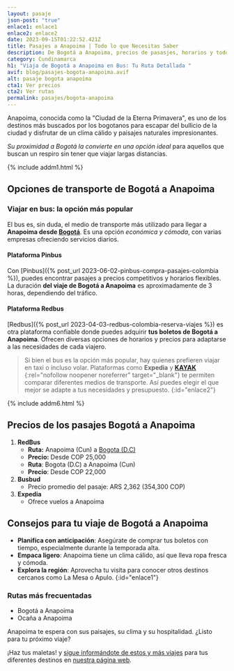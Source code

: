 ```yaml
---
layout: pasaje
json-post: "true"
enlace1: enlace1
enlace2: enlace2
date: 2023-09-15T01:22:52.421Z
title: Pasajes a Anapoima | Todo lo que Necesitas Saber
description: De Bogotá a Anapoima, precios de pasasjes, horarios y todo sobre cómo hacer que tu viaje sea lo más agradable. ¡Infórmate con nosotros!
category: Cundinamarca
h1: "Viaja de Bogotá a Anapoima en Bus: Tu Ruta Detallada "
avif: blog/pasajes-bogota-anapoima.avif
alt: pasaje bogota anapoima
cta1: Ver precios
cta2: Ver rutas
permalink: pasajes/bogota-anapoima
---
```

Anapoima, conocida como la "Ciudad de la Eterna Primavera", es uno de los destinos más buscados por los bogotanos para escapar del bullicio de la ciudad y disfrutar de un clima cálido y paisajes naturales impresionantes.

*Su proximidad a Bogotá la convierte en una opción ideal* para aquellos que buscan un respiro sin tener que viajar largas distancias.

{% include addm1.html %}

## Opciones de transporte de Bogotá a Anapoima

### Viajar en bus: la opción más popular

El bus es, sin duda, el medio de transporte más utilizado para llegar a **Anapoima desde [Bogotá]({{'terminal-sur-bogota'|relative_url}})**. Es una opción *económica y cómoda*, con varias empresas ofreciendo servicios diarios.

#### Plataforma Pinbus

Con [Pinbus]({% post_url 2023-06-02-pinbus-compra-pasajes-colombia %}), puedes encontrar pasajes a precios competitivos y horarios flexibles. La duración **del viaje de Bogotá a Anapoima** es aproximadamente de 3 horas, dependiendo del tráfico.

#### Plataforma Redbus

[Redbus]({% post_url 2023-04-03-redbus-colombia-reserva-viajes %}) es otra plataforma confiable donde puedes adquirir **tus boletos de Bogotá a Anapoima**. Ofrecen diversas opciones de horarios y precios para adaptarse a las necesidades de cada viajero.

> Si bien el bus es la opción más popular, hay quienes prefieren viajar en taxi o incluso volar. Plataformas como **Expedia** y [**KAYAK** ](https://kayak.com.co/in?a=kan_273914_584508&lc=es&url=%2Fcars){:rel="nofollow noopener noreferrer" target="_blank"} te permiten comparar diferentes medios de transporte. Así puedes elegir el que mejor se adapte a tus necesidades y presupuesto.
{:id="enlace2"}

{% include addm6.html %}

## Precios de los pasajes Bogotá a Anapoima

1. **RedBus**
   * **Ruta:** Anapoima (Cun) a [Bogota (D.C)]({{'terminal-de-bogota'|relative_url}})
   * **Precio:** Desde COP 25,000
   * **Ruta**: Bogota (D.C) a Anapoima (Cun)
   * **Precio**: Desde COP 22,000
2. **Busbud**
   * Precio promedio del pasaje: ARS 2,362 (354,300 COP)
3. **Expedia**
   * Ofrece vuelos a Anapoima

## Consejos para tu viaje de Bogotá a Anapoima

* **Planifica con anticipación**: Asegúrate de comprar tus boletos con tiempo, especialmente durante la temporada alta.
* **Empaca ligero**: Anapoima tiene un clima cálido, así que lleva ropa fresca y cómoda.
* **Explora la región**: Aprovecha tu visita para conocer otros destinos cercanos como La Mesa o Apulo.
{:id="enlace1"}

### Rutas más frecuentadas

* Bogotá a Anapoima
* Ocaña a Anapoima

Anapoima te espera con sus paisajes, su clima y su hospitalidad. ¿Listo para tu próximo viaje?

¡Haz tus maletas! y [sigue informándote de estos y más viajes]({{'pasajes'|relative_url}}) para tus diferentes destinos en [nuestra página web](/).
